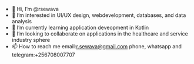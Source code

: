 - 👋 Hi, I’m @rsewava
- 👀 I’m interested in UI/UX design, webdevelopment, databases, and data analysis
- 🌱 I’m currently learning application deveopment in Kotlin
- 💞️ I’m looking to collaborate on applications in the healthcare and service industry sphere
- 📫 How to reach me email:r.sewava@gmail.com phone, whatsapp and telegram:+256708007707

<!---
rsewava/rsewava is a ✨ special ✨ repository because its `README.md` (this file) appears on your GitHub profile.
You can click the Preview link to take a look at your changes.
--->
